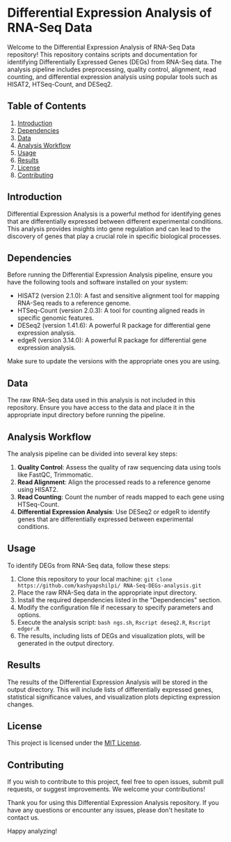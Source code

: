 # Differential Expression Analysis of RNA-Seq Data

Welcome to the Differential Expression Analysis of RNA-Seq Data repository! This repository contains scripts and documentation for identifying Differentially Expressed Genes (DEGs) from RNA-Seq data. The analysis pipeline includes preprocessing, quality control, alignment, read counting, and differential expression analysis using popular tools such as HISAT2, HTSeq-Count, and DESeq2.

## Table of Contents

1. [Introduction](#introduction)
2. [Dependencies](#dependencies)
3. [Data](#data)
4. [Analysis Workflow](#analysis-workflow)
5. [Usage](#usage)
6. [Results](#results)
7. [License](#license)
8. [Contributing](#contributing)

## Introduction

Differential Expression Analysis is a powerful method for identifying genes that are differentially expressed between different experimental conditions. This analysis provides insights into gene regulation and can lead to the discovery of genes that play a crucial role in specific biological processes.

## Dependencies

Before running the Differential Expression Analysis pipeline, ensure you have the following tools and software installed on your system:

- HISAT2 (version 2.1.0): A fast and sensitive alignment tool for mapping RNA-Seq reads to a reference genome.
- HTSeq-Count (version 2.0.3): A tool for counting aligned reads in specific genomic features.
- DESeq2 (version 1.41.6): A powerful R package for differential gene expression analysis.
- edgeR (version 3.14.0): A powerful R package for differential gene expression analysis.

Make sure to update the versions with the appropriate ones you are using.

## Data

The raw RNA-Seq data used in this analysis is not included in this repository. Ensure you have access to the data and place it in the appropriate input directory before running the pipeline.

## Analysis Workflow

The analysis pipeline can be divided into several key steps:

1. **Quality Control**: Assess the quality of raw sequencing data using tools like FastQC, Trimmomatic.
2. **Read Alignment**: Align the processed reads to a reference genome using HISAT2.
3. **Read Counting**: Count the number of reads mapped to each gene using HTSeq-Count.
4. **Differential Expression Analysis**: Use DESeq2 or edgeR to identify genes that are differentially expressed between experimental conditions.

## Usage

To identify DEGs from RNA-Seq data, follow these steps:

1. Clone this repository to your local machine: `git clone https://github.com/kashyapshilpi/ RNA-Seq-DEGs-analysis.git`
2. Place the raw RNA-Seq data in the appropriate input directory.
3. Install the required dependencies listed in the "Dependencies" section.
4. Modify the configuration file if necessary to specify parameters and options.
5. Execute the analysis script: `bash ngs.sh`, `Rscript deseq2.R`, `Rscript edger.R` 
6. The results, including lists of DEGs and visualization plots, will be generated in the output directory.

## Results

The results of the Differential Expression Analysis will be stored in the output directory. This will include lists of differentially expressed genes, statistical significance values, and visualization plots depicting expression changes.

## License

This project is licensed under the [MIT License](license.txt).

## Contributing

If you wish to contribute to this project, feel free to open issues, submit pull requests, or suggest improvements. We welcome your contributions!

Thank you for using this Differential Expression Analysis repository. If you have any questions or encounter any issues, please don't hesitate to contact us.

Happy analyzing!
